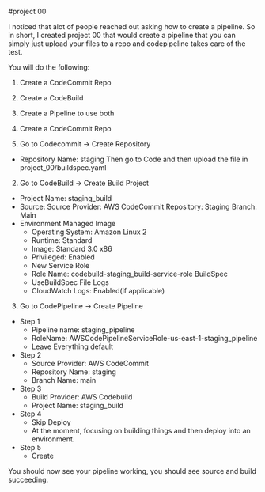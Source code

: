 #project 00

I noticed that alot of people reached out asking how to create a pipeline. So in short, I created project 00 that would create a pipeline that you can simply just upload your files to a repo and codepipeline takes care of the test. 

You will do the following:

1. Create a CodeCommit Repo 
2. Create a CodeBuild
3. Create a Pipeline to use both 

1. Create a CodeCommit Repo

1. Go to Codecommit -> Create Repository 
  - Repository Name: staging
  Then go to Code and then upload the file in project_00/buildspec.yaml
2. Go to CodeBuild -> Create Build Project 
  - Project Name: staging_build
  - Source:
    Source Provider: AWS CodeCommit
    Repository: Staging
    Branch: Main
  - Environment
    Managed Image
      - Operating System: Amazon Linux 2 
      - Runtime: Standard
      - Image: Standard 3.0 x86
      - Privileged: Enabled
      - New Service Role
      - Role Name: codebuild-staging_build-service-role
    BuildSpec 
      - UseBuildSpec File
    Logs
      - CloudWatch Logs: Enabled(if applicable)
3. Go to CodePipeline -> Create Pipeline
  - Step 1
    - Pipeline name: staging_pipeline
    - RoleName: AWSCodePipelineServiceRole-us-east-1-staging_pipeline
    - Leave Everything default
  - Step 2
    - Source Provider: AWS CodeCommit
    - Repository Name: staging
    - Branch Name: main
  - Step 3
    - Build Provider: AWS Codebuild
    - Project Name: staging_build
  - Step 4
    - Skip Deploy
    - At the moment, focusing on building things and then deploy into an environment. 
  - Step 5 
    - Create

You should now see your pipeline working, you should see source and build succeeding. 
